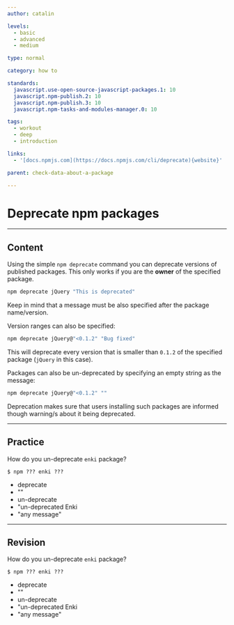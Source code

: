 ```yaml
---
author: catalin

levels:
  - basic
  - advanced
  - medium

type: normal

category: how to

standards:
  javascript.use-open-source-javascript-packages.1: 10
  javascript.npm-publish.2: 10
  javascript.npm-publish.3: 10
  javascript.npm-tasks-and-modules-manager.0: 10

tags:
  - workout
  - deep
  - introduction

links:
  - '[docs.npmjs.com](https://docs.npmjs.com/cli/deprecate){website}'

parent: check-data-about-a-package

---
```

# Deprecate npm packages

---
## Content

Using the simple `npm deprecate` command you can deprecate versions of published packages. This only works if you are the **owner** of the specified package.
```bash
npm deprecate jQuery "This is deprecated"
```
Keep in mind that a message must be also specified after the package name/version.

Version ranges can also be specified:
```bash
npm deprecate jQuery@"<0.1.2" "Bug fixed"
```

This will deprecate every version that is smaller than `0.1.2` of the specified package (`jQuery` in this case).

Packages can also be un-deprecated by specifying an empty string as the message:
```bash
npm deprecate jQuery@"<0.1.2" ""
```

Deprecation makes sure that users installing such packages are informed though warning/s about it being deprecated.

---
## Practice

How do you un-deprecate `enki` package?

```
$ npm ??? enki ???
```


* deprecate
* ""
* un-deprecate
* "un-deprecated Enki
* "any message"

---
## Revision

How do you un-deprecate `enki` package?

```
$ npm ??? enki ???
```

* deprecate
* ""
* un-deprecate
* "un-deprecated Enki
* "any message"
 
